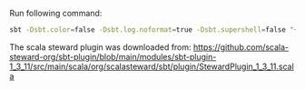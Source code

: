 Run following command:

```sh
sbt -Dsbt.color=false -Dsbt.log.noformat=true -Dsbt.supershell=false "+stewardDependencies;reload plugins;stewardDependencies;reload plugins;stewardDependencies;reload plugins;stewardDependencies"
```

The scala steward plugin was downloaded from:
https://github.com/scala-steward-org/sbt-plugin/blob/main/modules/sbt-plugin-1_3_11/src/main/scala/org/scalasteward/sbt/plugin/StewardPlugin_1_3_11.scala
